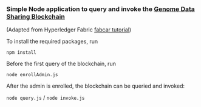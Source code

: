 ### Simple Node application to query and invoke the [Genome Data Sharing Blockchain](https://git.scc.kit.edu/undxr/fabric-multihost-setup)
(Adapted from Hyperledger Fabric [fabcar tutorial](https://hyperledger-fabric.readthedocs.io/en/latest/write_first_app.html))

To install the required packages, run

`npm install`

Before the first query of the blockchain, run 

`node enrollAdmin.js`

After the admin is enrolled, the blockchain can be queried and invoked: 

`node query.js` / `node invoke.js`

